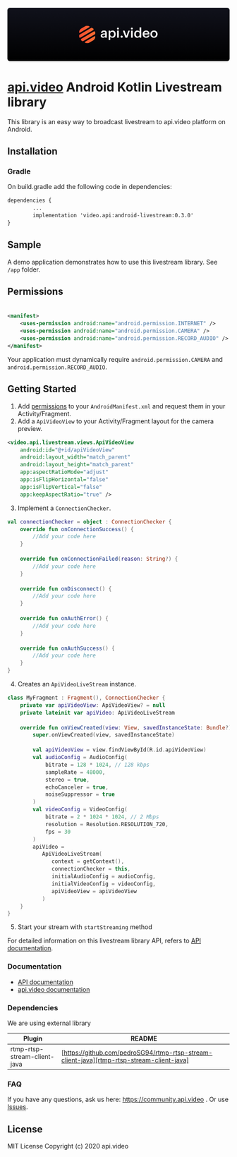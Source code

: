 ![](https://github.com/apivideo/API_OAS_file/blob/master/apivideo_banner.png)

# [api.video](https://api.video) Android Kotlin Livestream library

This library is an easy way to broadcast livestream to api.video platform on Android.

## Installation

### Gradle

On build.gradle add the following code in dependencies:

```xml
dependencies {
        ...
        implementation 'video.api:android-livestream:0.3.0'
}
```

## Sample

A demo application demonstrates how to use this livestream library. See `/app` folder.

## Permissions

```xml

<manifest>
    <uses-permission android:name="android.permission.INTERNET" />
    <uses-permission android:name="android.permission.CAMERA" />
    <uses-permission android:name="android.permission.RECORD_AUDIO" />
</manifest>
```

Your application must dynamically require `android.permission.CAMERA`
and `android.permission.RECORD_AUDIO`.

## Getting Started

1. Add [permissions](#permissions) to your `AndroidManifest.xml` and request them in your
   Activity/Fragment.
2. Add a `ApiVideoView` to your Activity/Fragment layout for the camera preview.

```xml
<video.api.livestream.views.ApiVideoView 
    android:id="@+id/apiVideoView"
    android:layout_width="match_parent"
    android:layout_height="match_parent"
    app:aspectRatioMode="adjust"
    app:isFlipHorizontal="false"
    app:isFlipVertical="false"
    app:keepAspectRatio="true" />
```

3. Implement a `ConnectionChecker`.

```kotlin
val connectionChecker = object : ConnectionChecker {
    override fun onConnectionSuccess() {
        //Add your code here
    }

    override fun onConnectionFailed(reason: String?) {
        //Add your code here
    }

    override fun onDisconnect() {
        //Add your code here
    }

    override fun onAuthError() {
        //Add your code here
    }

    override fun onAuthSuccess() {
        //Add your code here
    }
}
```

4. Creates an `ApiVideoLiveStream` instance.

```kotlin
class MyFragment : Fragment(), ConnectionChecker {
    private var apiVideoView: ApiVideoView? = null
    private lateinit var apiVideo: ApiVideoLiveStream

    override fun onViewCreated(view: View, savedInstanceState: Bundle?) {
        super.onViewCreated(view, savedInstanceState)

        val apiVideoView = view.findViewById(R.id.apiVideoView)
        val audioConfig = AudioConfig(
            bitrate = 128 * 1024, // 128 kbps
            sampleRate = 48000,
            stereo = true,
            echoCanceler = true,
            noiseSuppressor = true
        )
        val videoConfig = VideoConfig(
            bitrate = 2 * 1024 * 1024, // 2 Mbps
            resolution = Resolution.RESOLUTION_720,
            fps = 30
        )
        apiVideo =
           ApiVideoLiveStream(
              context = getContext(),
              connectionChecker = this,
              initialAudioConfig = audioConfig,
              initialVideoConfig = videoConfig,
              apiVideoView = apiVideoView
           )
    }
}
```

5. Start your stream with `startStreaming` method

For detailed information on this livestream library API, refers
to [API documentation](https://apivideo.github.io/android-livestream/).

### Documentation

* [API documentation](https://apivideo.github.io/android-livestream/)
* [api.video documentation](https://docs.api.video)

### Dependencies

We are using external library

| Plugin | README |
| ------ | ------ |
| rtmp-rtsp-stream-client-java | [https://github.com/pedroSG94/rtmp-rtsp-stream-client-java][rtmp-rtsp-stream-client-java] |

### FAQ

If you have any questions, ask us here:  https://community.api.video . Or use [Issues].

License
----

MIT License Copyright (c) 2020 api.video

[//]: # (These are reference links used in the body of this note and get stripped out when the markdown processor does its job. There is no need to format nicely because it shouldn't be seen. Thanks SO - http://stackoverflow.com/questions/4823468/store-comments-in-markdown-syntax)

[rtmp-rtsp-stream-client-java]: <https://github.com/pedroSG94/rtmp-rtsp-stream-client-java>

[Issues]: <https://github.com/apivideo/android-livestream/issues>
